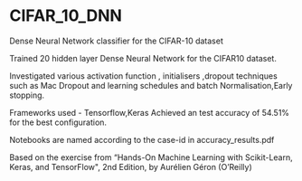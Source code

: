 # CIFAR_10_DNN
Dense Neural Network classifier for the CIFAR-10 dataset

Trained 20 hidden layer Dense Neural Network for the CIFAR10 dataset.

Investigated various activation function , initialisers ,dropout techniques such as Mac Dropout and learning schedules and batch Normalisation,Early stopping.

Frameworks used - Tensorflow,Keras
Achieved an test accuracy of 54.51% for the best configuration.


Notebooks are named according to the case-id in accuracy_results.pdf

Based on the exercise from “Hands-On Machine Learning with Scikit-Learn, Keras, and TensorFlow", 2nd Edition, by Aurélien Géron (O’Reilly)
